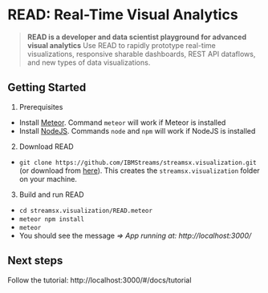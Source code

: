 # READ: Real-Time Visual Analytics

> **READ is a developer and data scientist playground for advanced visual analytics**
> Use READ to rapidly prototype real-time visualizations, responsive sharable dashboards, REST API dataflows, and new types of data visualizations.

## Getting Started
1. Prerequisites
  * Install [Meteor](https://www.meteor.com). Command `meteor` will work if Meteor is installed
  * Install [NodeJS](https://nodejs.org/en/). Commands `node` and `npm` will work if NodeJS is installed
2. Download READ
  * ```git clone https://github.com/IBMStreams/streamsx.visualization.git``` (or download from [here](https://github.com/IBMStreams/streamsx.visualization/archive/master.zip)). This creates the  `streamsx.visualization` folder on your machine.
3. Build and run READ
  * ```cd streamsx.visualization/READ.meteor```
  * ```meteor npm install```
  * ```meteor```
  * You should see the message *=> App running at: http://localhost:3000/*

## Next steps
Follow the tutorial: http://localhost:3000/#/docs/tutorial
